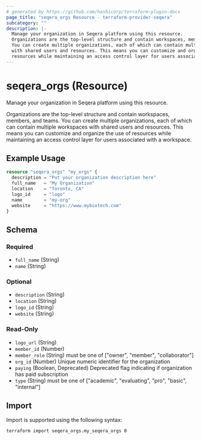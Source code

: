```yaml
---
# generated by https://github.com/hashicorp/terraform-plugin-docs
page_title: "seqera_orgs Resource - terraform-provider-seqera"
subcategory: ""
description: |-
  Manage your organization in Seqera platform using this resource.
  Organizations are the top-level structure and contain workspaces, members, and teams.
  You can create multiple organizations, each of which can contain multiple workspaces
  with shared users and resources. This means you can customize and organize the use of
  resources while maintaining an access control layer for users associated with a workspace.
---
```


# seqera_orgs (Resource)

Manage your organization in Seqera platform using this resource.

Organizations are the top-level structure and contain workspaces, members, and teams.
You can create multiple organizations, each of which can contain multiple workspaces
with shared users and resources. This means you can customize and organize the use of
resources while maintaining an access control layer for users associated with a workspace.

## Example Usage

```terraform
resource "seqera_orgs" "my_orgs" {
  description = "Put your organization description here"
  full_name   = "My Organization"
  location    = "Toronto, CA"
  logo_id     = "logo"
  name        = "my-org"
  website     = "https://www.mybiotech.com"
}
```

<!-- schema generated by tfplugindocs -->
## Schema

### Required

- `full_name` (String)
- `name` (String)

### Optional

- `description` (String)
- `location` (String)
- `logo_id` (String)
- `website` (String)

### Read-Only

- `logo_url` (String)
- `member_id` (Number)
- `member_role` (String) must be one of ["owner", "member", "collaborator"]
- `org_id` (Number) Unique numeric identifier for the organization
- `paying` (Boolean, Deprecated) Deprecated flag indicating if organization has paid subscription
- `type` (String) must be one of ["academic", "evaluating", "pro", "basic", "internal"]

## Import

Import is supported using the following syntax:

```shell
terraform import seqera_orgs.my_seqera_orgs 0
```
